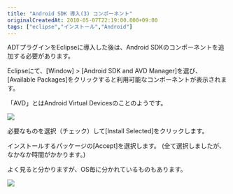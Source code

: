 ```yaml
---
title: "Android SDK 導入(3) コンポーネント"
originalCreatedAt: 2010-05-07T22:19:00.000+09:00
tags: ["eclipse","インストール","Android"]
---
```

ADTプラグインをEclipseに導入した後は、Android SDKのコンポーネントを追加する必要があります。

Eclipseにて、[Window] > [Android SDK and AVD Manager]を選び、[Available Packages]をクリックすると利用可能なコンポーネントが表示されます。
<!--more-->
「AVD」とはAndroid Virtual Devicesのことのようです。

[![](http://2.bp.blogspot.com/_rtlYXd55yO0/S-QIcmzdPYI/AAAAAAAAFII/nVWZ1Mt6dco/s400/WS000000.BMP)](http://2.bp.blogspot.com/_rtlYXd55yO0/S-QIcmzdPYI/AAAAAAAAFII/nVWZ1Mt6dco/s1600/WS000000.BMP)

必要なものを選択（チェック）して[Install Selected]をクリックします。

インストールするパッケージの[Accept]を選択します。
(全て選択しましたが、なかなか時間がかかります。)

よく見ると分かりますが、OS毎に分かれているものもあります。

[![](http://4.bp.blogspot.com/_rtlYXd55yO0/S-QS0ygirRI/AAAAAAAAFJM/ak_Y4d6obBw/s320/WS000003.BMP)](http://4.bp.blogspot.com/_rtlYXd55yO0/S-QS0ygirRI/AAAAAAAAFJM/ak_Y4d6obBw/s1600/WS000003.BMP)
